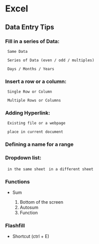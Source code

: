 # Excel
## Data Entry Tips
### Fill in a series of Data:
``` Same Data```

``` Series of Data (even / odd / multiples)```

``` Days / Months / Years```

### Insert a row or a column:
``` Single Row or Column```

``` Multiple Rows or Columns```

### Adding Hyperlink:
``` Existing file or a webpage```

``` place in current document```

### Defining a name for a range

### Dropdown list:
``` in the same sheet```
``` in a different sheet```

### Functions
- Sum 

    1. Bottom of the screen
    2. Autosum
    3. Function



### Flashfill
- Shortcut (ctrl + E)